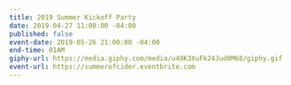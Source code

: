```yaml
---
title: 2019 Summer Kickoff Party
date: 2019-04-27 11:00:00 -04:00
published: false
event-date: 2019-05-26 21:00:00 -04:00
end-time: 01AM
giphy-url: https://media.giphy.com/media/u49K3XuFk24Jud0M68/giphy.gif
event-url: https://summerofcider.eventbrite.com
---
```


